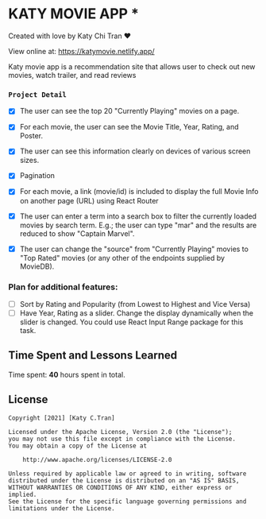 #  KATY MOVIE APP  *

Created with love by Katy Chi Tran ❤
  
View online at: https://katymovie.netlify.app/
  
Katy movie app is a recommendation site that allows user to check out new movies, watch trailer, and read reviews

### `Project Detail`

* [x] The user can see the top 20 "Currently Playing" movies on a page.
* [x] For each movie, the user can see the Movie Title, Year, Rating, and Poster.
* [x] The user can see this information clearly on devices of various screen sizes.
* [x] Pagination 
* [x] For each movie, a link (movie/id) is included to display the full Movie Info on another page (URL) using React Router
* [x] The user can enter a term into a search box to filter the currently loaded movies by search term. E.g.; the user can type "mar" and the results are reduced to show "Captain Marvel".
* [x] The user can change the "source" from "Currently Playing" movies to "Top Rated" movies (or any other of the endpoints supplied by MovieDB).


### Plan for **additional** features:
* [ ] Sort by Rating and Popularity (from Lowest to Highest and Vice Versa)
* [ ] Have Year, Rating as a slider. Change the display dynamically when the slider is changed. You could use React Input Range package for this task.

## Time Spent and Lessons Learned

Time spent: **40** hours spent in total.


## License

    Copyright [2021] [Katy C.Tran]

    Licensed under the Apache License, Version 2.0 (the "License");
    you may not use this file except in compliance with the License.
    You may obtain a copy of the License at

        http://www.apache.org/licenses/LICENSE-2.0

    Unless required by applicable law or agreed to in writing, software
    distributed under the License is distributed on an "AS IS" BASIS,
    WITHOUT WARRANTIES OR CONDITIONS OF ANY KIND, either express or implied.
    See the License for the specific language governing permissions and
    limitations under the License.







